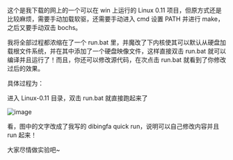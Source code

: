 这个是我下载的网上的一个可以在 win 上运行的 Linux 0.11 项目，但原方式还是比较麻烦，需要手动加载软驱，还需要手动进入 cmd 设置 PATH 并进行 make，之后又要手动双击 bochs。

我将全部过程都浓缩在了一个 run.bat 里，并魔改了下内核使其可以默认从硬盘加载根文件系统，并在其中添加了一个硬盘映像文件，这样直接双击 run.bat 就可以编译并且运行了！而且，你还可以修改源代码，在次点击 run.bat 就看到了你修改过后的效果。

具体过程为：

进入 Linux-0.11 目录，双击 run.bat 就直接跑起来了

![image](https://user-images.githubusercontent.com/25787738/141492974-5584f999-bb6d-422f-ab31-7690b678a235.png)

看，图中的文字改成了我写的 dibingfa quick run，说明可以自己修改内容并且 run 起来！

大家尽情做实验吧~
